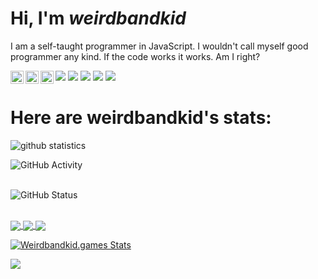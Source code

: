 # Hi, I'm *weirdbandkid*
I am a self-taught programmer in JavaScript. I wouldn't call myself good programmer any kind. If the code works it works. Am I right?

<a href="https://twitter.com/hflem_5_soccer">
  <img align="left" alt="Hunter Fleming | Twitter" width="21px" src="https://raw.githubusercontent.com/anuraghazra/anuraghazra/master/assets/twitter.svg" />
</a>
<a href="https://discord.gg/cEhU6VF">
  <img align="left" alt="Hunter's Discord" width="21px" src="https://raw.githubusercontent.com/anuraghazra/anuraghazra/master/assets/discord-round.svg" />
</a>
<a href="https://discord.gg/46HQ9rJ">
  <img align="left" alt="Mod Bot's Discord" width="21px" src="https://raw.githubusercontent.com/anuraghazra/anuraghazra/master/assets/discord-round.svg" />
</a> 

![](https://img.shields.io/badge/Editor-VSCode-informational?logo=visual-studio-code&logoColor=white&color=3069C6)
![](https://img.shields.io/badge/Primary%20Language-JavaScript-informational?logo=javascript&logoColor=white&color=F0DB4F)
![](https://img.shields.io/badge/Learning-Python-informational?logo=python&logoColor=white&color=3776ab)
![](https://img.shields.io/badge/OS-Windows-informational?logo=windows&logoColor=white&color=000000)
![](https://img.shields.io/website?down_color=red&down_message=down&up_color=success&up_message=online&url=https%3A%2F%2Fwww.weirdbandkid.games)
 

# Here are weirdbandkid's stats:


![github statistics](https://github-readme-stats.vercel.app/api?username=weirdbandkid&show_icons=true&theme=vision-friendly-dark)


<img src = "https://lostgirljourney-on-github.herokuapp.com/graph?username=weirdbandkid&theme=dracula&bg_color=000000&hide_border=false" alt="GitHub Activity" /><br><br>

<img src="https://github-readme-stats.vercel.app/api?username=weirdbandkid&cnt_private=true&show_icons=true&theme=great-gatsby" alt="GitHub Status"/><br><br>

<a href="https://github.com/weirdbandkid">
  <img align="center" src="https://github-readme-stats.anuraghazra1.vercel.app/api/top-langs/?username=weirdbandkid&layout=compact&theme=vision-friendly-dark" />
</a>

<a href="https://github.com/weirdbandkid-games/discordrpc">
  <img align="center" src="https://github-readme-stats.vercel.app/api/pin/?username=weirdbandkid-games&repo=discordrpc&theme=vision-friendly-dark" />
</a>    
<a href="https://github.com/weirdbandkid-games/weirdbandkid-games.github.io">
  <img align="center" src="https://github-readme-stats.vercel.app/api/pin/?username=weirdbandkid-games&repo=weirdbandkid-games.github.io&theme=vision-friendly-dark" />
</a>

[![Weirdbandkid.games Stats](https://github-readme-stats.vercel.app/api/wakatime?username=weirdbandkid)](https://github.com/weirdbandkid-games/weirdbandkid-games.github.io)


![](https://komarev.com/ghpvc/?username=weirdbandkid)
